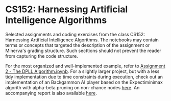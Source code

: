 # CS152: Harnessing Artificial Intelligence Algorithms
Selected assignments and coding exercises from the class CS152: Harnessing Artificial Intelligence Algorithms. The notebooks may contain terms or concepts that targeted the description of the assignment or Minerva's grading structure. Such secttions should not prevent the reader from capturing the code structure.

For the most organized and well-implemented example, refer to [Assignment 2 - The DPLL Algorithm.ipynb](https://github.com/viniciusmss/CS152-Harnessing-Artificial-Intelligence-Algorithms/blob/master/Assignment%202%20-%20The%20DPLL%20Algorithm.ipynb). For a slightly larger project, but with a less tidy implementation due to time constraints during execution, check out an implementation of an Backgammon AI player based on the Expectiminimax algorith with alpha-beta pruning on non-chance nodes [here](https://github.com/viniciusmss/CS152-Harnessing-Artificial-Intelligence-Algorithms/blob/master/Backgammon%20Player%20-%20Expectiminimax%20with%20Alpha-Beta%20Pruning.ipynb). An accompanying report is also available [here](https://github.com/viniciusmss/CS152-Harnessing-Artificial-Intelligence-Algorithms/blob/master/Backgammon%20Player%20Report.pdf).
